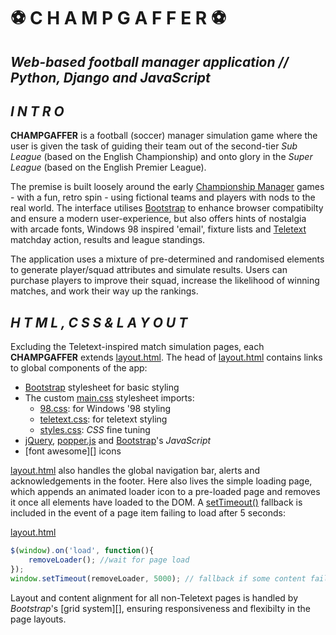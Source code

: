 :soccer: __C H A M P G A F F E R__ :soccer:
===========================================
_Web-based football manager application // Python, Django and JavaScript_
------------------------------------------------------------------

_I N T R O_
-----------

__CHAMPGAFFER__ is a football (soccer) manager simulation game where the user is given the task of guiding their team out of the second-tier _Sub League_ (based on the English Championship) and onto glory in the _Super League_ (based on the English Premier League).

The premise is built loosely around the early [Championship Manager][] games - with a fun, retro spin - using fictional teams and players with nods to the real world. The interface utilises [Bootstrap][] to enhance browser compatibilty and ensure a modern user-experience, but also offers hints of nostalgia with arcade fonts, Windows 98 inspired 'email', fixture lists and [Teletext][] matchday action, results and league standings.

The application uses a mixture of pre-determined and randomised elements to generate player/squad attributes and simulate results. Users can purchase players to improve their squad, increase the likelihood of winning matches, and work their way up the rankings.


_H T M L ,  C S S   &   L A Y O U T_
------------------------------------

Excluding the Teletext-inspired match simulation pages, each __CHAMPGAFFER__ extends [layout.html][]. The head of [layout.html][] contains links to global components of the app: 

+   [Bootstrap][] stylesheet for basic styling
+   The custom [main.css][] stylesheet imports:
    - [98.css][]: for Windows '98 styling
    - [teletext.css][]: for teletext styling
    - [styles.css][]: _CSS_ fine tuning
+   [jQuery][], [popper.js][] and [Bootstrap]'s _JavaScript_
+   [font awesome][] icons

[layout.html][] also handles the global navigation bar, alerts and acknowledgements in the footer. Here also lives the simple loading page, which appends an animated loader icon to a pre-loaded page and removes it once all elements have loaded to the DOM. A [setTimeout()][] fallback is included in the event of a page item failing to load after 5 seconds:

[layout.html][]
```javascript
$(window).on('load', function(){
    removeLoader(); //wait for page load
});
window.setTimeout(removeLoader, 5000); // fallback if some content fails to load
```

Layout and content alignment for all non-Teletext pages is handled by _Bootstrap_'s [grid system][], ensuring responsiveness and flexibilty in the page layouts.


[Championship Manager]: https://en.wikipedia.org/wiki/Championship_Manager      "Championship Manager Wikipedia page"
[Bootstrap]: https://getbootstrap.com/      "Bootstrap site"
[Teletext]: https://en.wikipedia.org/wiki/Teletext      "Teletext Wikipedia page"

[layout.html]:  main/templates/main/layout.html       "HTML file for common page layout"
[main.css]: main/static/main/css/main.css       "main.css stylesheet"
[98.css]: https://jdan.github.io/98.css/    "Adapted for the 'Windowfied' elements of the app"
[teletext.css]: main/static/main/css/teletext.css     "CSS for Teletext pages"
[styles.css]: main/static/main/css/styles.css     "Stylesheet for general customisations"
[jQuery]: https://jquery.com/       "jQuery site"
[setTimeout()]: https://developer.mozilla.org/en-US/docs/Web/API/WindowOrWorkerGlobalScope/setTimeout       "JavaScript setTimeout() Mozilla docs"
[popper.js]: https://popper.js.org/     "popper.js (tooltip and popover positioning) site"

